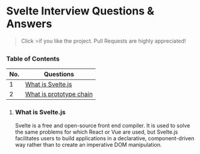 # Svelte Interview Questions & Answers

> Click :star:if you like the project. Pull Requests are highly appreciated!

### Table of Contents

| No. | Questions                                                                        |
| --- | -------------------------------------------------------------------------------- |
| 1   | [What is Svelte.js](#what-are-the-possible-ways-to-create-objects-in-javascript) |
| 2   | [What is prototype chain](#what-is-a-prototype-chain)                            |

1. ### What is Svelte.js
   Svelte is a free and open-source front end compiler. It is used to solve the same problems for which React or Vue are used, but Svelte.js facilitates users to build applications in a declarative, component-driven way rather than to create an imperative DOM manipulation.
